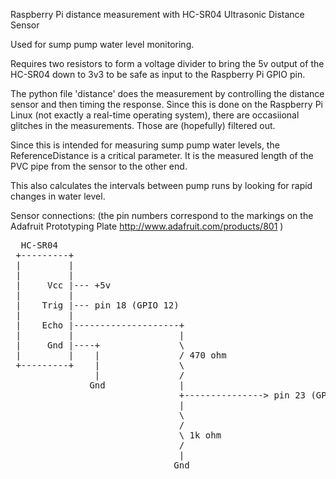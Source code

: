 Raspberry Pi distance measurement with HC-SR04 Ultrasonic Distance Sensor

Used for sump pump water level monitoring.

Requires two resistors to form a voltage divider to bring the 5v output of the
HC-SR04 down to 3v3 to be safe as input to the Raspberry Pi GPIO pin.


The python file 'distance' does the measurement by controlling the distance
sensor and then timing the response.  Since this is done on the Raspberry Pi
Linux (not exactly a real-time operating system), there are occasiional glitches in the measurements.  Those are (hopefully) filtered out.

Since this is intended for measuring sump pump water levels, the ReferenceDistance is a critical parameter.  It is the measured length of the PVC pipe from the
sensor to the other end.

This also calculates the intervals between pump runs by looking for rapid changes in water level.

Sensor connections:
(the pin numbers correspond to the markings on the Adafruit Prototyping Plate http://www.adafruit.com/products/801 )

<pre>
  HC-SR04
 +---------+
 |         |
 |         |
 |     Vcc |--- +5v
 |         |
 |    Trig |--- pin 18 (GPIO 12)
 |         |
 |    Echo |--------------------+
 |         |                    |
 |     Gnd |----+               \ 
 |         |    |               / 470 ohm
 +---------+    |               \
                |               /
               Gnd              |
                                +---------------> pin 23 (GPIO 16)
                                |
                                \
                                /
                                \ 1k ohm
                                /
                                |
                               Gnd
</pre>

